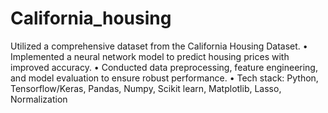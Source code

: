 # California_housing

Utilized a comprehensive dataset from the California Housing Dataset.
• Implemented a neural network model to predict housing prices with improved accuracy.
• Conducted data preprocessing, feature engineering, and model evaluation to ensure robust performance.
• Tech stack: Python, Tensorflow/Keras, Pandas, Numpy, Scikit learn, Matplotlib, Lasso, Normalization
